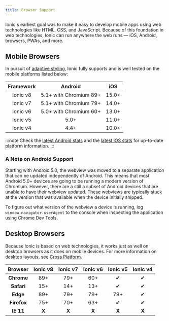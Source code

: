 ```yaml
---
title: Browser Support
---
```


<head>
  <title>Mobile Browser Support to Run Ionic Apps Anywhere</title>
  <meta
    name="description"
    content="Due to a foundation in web technologies, Ionic mobile apps can run anywhere the web runs — iOS, Android, browsers, PWAs, and more. Learn about browser support."
  />
</head>

Ionic's earliest goal was to make it easy to develop mobile apps using web technologies like HTML, CSS, and JavaScript. Because of this foundation in web technologies, Ionic can run anywhere the web runs — iOS, Android, browsers, PWAs, and more.

## Mobile Browsers

In pursuit of [adaptive styling](../core-concepts/fundamentals.md#adaptive-styling), Ionic fully supports and is well tested on the mobile platforms listed below:

| Framework |        Android         |  iOS  |
| :-------: | :--------------------: | :---: |
| Ionic v8  | 5.1+ with Chromium 89+ | 15.0+ |
| Ionic v7  | 5.1+ with Chromium 79+ | 14.0+ |
| Ionic v6  | 5.0+ with Chromium 60+ | 13.0+ |
| Ionic v5  |          5.0+          | 11.0+ |
| Ionic v4  |          4.4+          | 10.0+ |

:::note
Check the [latest Android stats](https://developer.android.com/about/dashboards/) and the [latest iOS stats](https://developer.apple.com/support/app-store/) for up-to-date platform information.
:::

### A Note on Android Support

Starting with Android 5.0, the webview was moved to a separate application that can be updated independently of Android. This means that most Android 5.0+ devices are going to be running a modern version of Chromium. However, there are a still a subset of Android devices that are unable to have their webview updated. These webviews are typically stuck at the version that was available when the device initially shipped.

To figure out what version of the webview a device is running, log `window.navigator.userAgent` to the console when inspecting the application using Chrome Dev Tools.

## Desktop Browsers

Because Ionic is based on web technologies, it works just as well on desktop browsers as it does on mobile devices. For more information on desktop layouts, see [Cross Platform](../core-concepts/cross-platform.md#desktop).

|   Browser   | Ionic v8 | Ionic v7 | Ionic v6 | Ionic v5 | Ionic v4 |
| :---------: | :------: | :------: | :------: | :------: | :------: |
| **Chrome**  |    89+   |   79+    |   60+    |    ✔     |    ✔     |
| **Safari**  |    15+   |   14+    |   13+    |    ✔     |    ✔     |
|  **Edge**   |    89+   |   79+    |   79+    |   79+    |    ✔     |
| **Firefox** |    75+   |   70+    |   63+    |    ✔     |    ✔     |
|  **IE 11**  |   **X**  |   **X**   |  **X**   |  **X**   |  **X**   |
